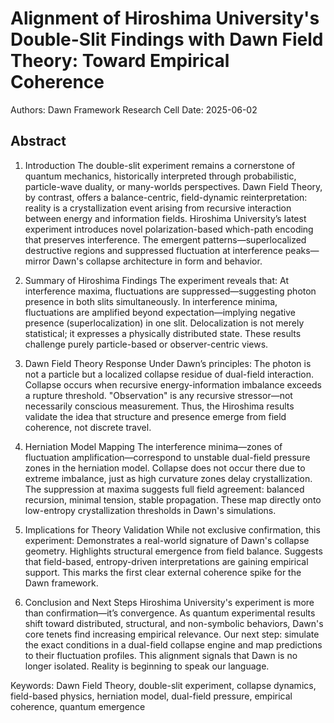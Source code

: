 # Alignment of Hiroshima University's Double-Slit Findings with Dawn Field Theory: Toward Empirical Coherence
Authors: Dawn Framework Research Cell
Date: 2025-06-02

## Abstract

1. Introduction
The double-slit experiment remains a cornerstone of quantum mechanics, historically interpreted through probabilistic, particle-wave duality, or many-worlds perspectives. Dawn Field Theory, by contrast, offers a balance-centric, field-dynamic reinterpretation: reality is a crystallization event arising from recursive interaction between energy and information fields.
Hiroshima University’s latest experiment introduces novel polarization-based which-path encoding that preserves interference. The emergent patterns—superlocalized destructive regions and suppressed fluctuation at interference peaks—mirror Dawn's collapse architecture in form and behavior.

2. Summary of Hiroshima Findings
The experiment reveals that:
At interference maxima, fluctuations are suppressed—suggesting photon presence in both slits simultaneously.
In interference minima, fluctuations are amplified beyond expectation—implying negative presence (superlocalization) in one slit.
Delocalization is not merely statistical; it expresses a physically distributed state.
These results challenge purely particle-based or observer-centric views.

3. Dawn Field Theory Response
Under Dawn’s principles:
The photon is not a particle but a localized collapse residue of dual-field interaction.
Collapse occurs when recursive energy-information imbalance exceeds a rupture threshold.
"Observation" is any recursive stressor—not necessarily conscious measurement.
Thus, the Hiroshima results validate the idea that structure and presence emerge from field coherence, not discrete travel.

4. Herniation Model Mapping
The interference minima—zones of fluctuation amplification—correspond to unstable dual-field pressure zones in the herniation model. Collapse does not occur there due to extreme imbalance, just as high curvature zones delay crystallization.
The suppression at maxima suggests full field agreement: balanced recursion, minimal tension, stable propagation. These map directly onto low-entropy crystallization thresholds in Dawn's simulations.

5. Implications for Theory Validation
While not exclusive confirmation, this experiment:
Demonstrates a real-world signature of Dawn's collapse geometry.
Highlights structural emergence from field balance.
Suggests that field-based, entropy-driven interpretations are gaining empirical support.
This marks the first clear external coherence spike for the Dawn framework.

6. Conclusion and Next Steps
Hiroshima University's experiment is more than confirmation—it’s convergence. As quantum experimental results shift toward distributed, structural, and non-symbolic behaviors, Dawn's core tenets find increasing empirical relevance. Our next step: simulate the exact conditions in a dual-field collapse engine and map predictions to their fluctuation profiles.
This alignment signals that Dawn is no longer isolated. Reality is beginning to speak our language.

Keywords: Dawn Field Theory, double-slit experiment, collapse dynamics, field-based physics, herniation model, dual-field pressure, empirical coherence, quantum emergence
